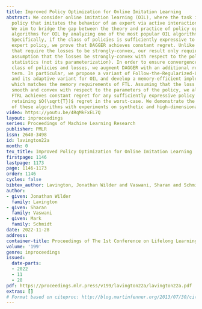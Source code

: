 ```yaml
---
title: Improved Policy Optimization for Online Imitation Learning
abstract: We consider online imitation learning (OIL), where the task is to find a
  policy that imitates the behavior of an expert via active interaction with the environment.
  We aim to bridge the gap between the theory and practice of policy optimization
  algorithms for OIL by analyzing one of the most popular OIL algorithms, DAGGER.
  Specifically, if the class of policies is sufficiently expressive to contain the
  expert policy, we prove that DAGGER achieves constant regret. Unlike previous bounds
  that require the losses to be strongly-convex, our result only requires the weaker
  assumption that the losses be strongly-convex with respect to the policy’s sufficient
  statistics (not its parameterization). In order to ensure convergence for a wider
  class of policies and losses, we augment DAGGER with an additional regularization
  term. In particular, we propose a variant of Follow-the-Regularized-Leader (FTRL)
  and its adaptive variant for OIL and develop a memory-efficient implementation,
  which matches the memory requirements of FTL. Assuming that the loss functions are
  smooth and convex with respect to the parameters of the policy, we also prove that
  FTRL achieves constant regret for any sufficiently expressive policy class, while
  retaining $O(\sqrt{T})$ regret in the worst-case. We demonstrate the effectiveness
  of these algorithms with experiments on synthetic and high-dimensional control tasks.
video: https://youtu.be/4RqMkFxEL7Q
layout: inproceedings
series: Proceedings of Machine Learning Research
publisher: PMLR
issn: 2640-3498
id: lavington22a
month: 0
tex_title: Improved Policy Optimization for Online Imitation Learning
firstpage: 1146
lastpage: 1173
page: 1146-1173
order: 1146
cycles: false
bibtex_author: Lavington, Jonathan Wilder and Vaswani, Sharan and Schmidt, Mark
author:
- given: Jonathan Wilder
  family: Lavington
- given: Sharan
  family: Vaswani
- given: Mark
  family: Schmidt
date: 2022-11-28
address:
container-title: Proceedings of The 1st Conference on Lifelong Learning Agents
volume: '199'
genre: inproceedings
issued:
  date-parts:
  - 2022
  - 11
  - 28
pdf: https://proceedings.mlr.press/v199/lavington22a/lavington22a.pdf
extras: []
# Format based on citeproc: http://blog.martinfenner.org/2013/07/30/citeproc-yaml-for-bibliographies/
---
```

